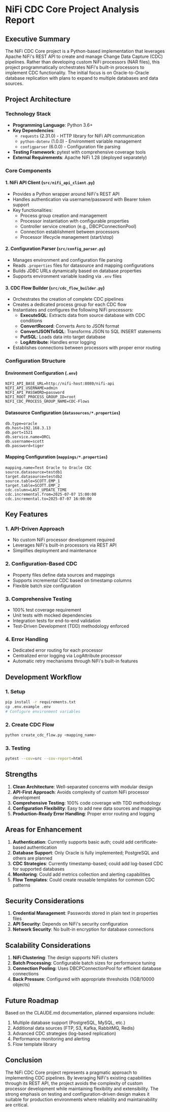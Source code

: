# NiFi CDC Core Project Analysis Report

## Executive Summary

The NiFi CDC Core project is a Python-based implementation that leverages Apache NiFi's REST API to create and manage Change Data Capture (CDC) pipelines. Rather than developing custom NiFi processors (NAR files), this project programmatically orchestrates NiFi's built-in processors to implement CDC functionality. The initial focus is on Oracle-to-Oracle database replication with plans to expand to multiple databases and data sources.

## Project Architecture

### Technology Stack
- **Programming Language**: Python 3.6+
- **Key Dependencies**:
  - `requests` (2.31.0) - HTTP library for NiFi API communication
  - `python-dotenv` (1.0.0) - Environment variable management
  - `configparser` (6.0.0) - Configuration file parsing
- **Testing Framework**: pytest with comprehensive coverage tools
- **External Requirements**: Apache NiFi 1.28 (deployed separately)

### Core Components

#### 1. NiFi API Client (`src/nifi_api_client.py`)
- Provides a Python wrapper around NiFi's REST API
- Handles authentication via username/password with Bearer token support
- Key functionalities:
  - Process group creation and management
  - Processor instantiation with configurable properties
  - Controller service creation (e.g., DBCPConnectionPool)
  - Connection establishment between processors
  - Processor lifecycle management (start/stop)

#### 2. Configuration Parser (`src/config_parser.py`)
- Manages environment and configuration file parsing
- Reads `.properties` files for datasource and mapping configurations
- Builds JDBC URLs dynamically based on database properties
- Supports environment variable loading via `.env` files

#### 3. CDC Flow Builder (`src/cdc_flow_builder.py`)
- Orchestrates the creation of complete CDC pipelines
- Creates a dedicated process group for each CDC flow
- Instantiates and configures the following NiFi processors:
  - **ExecuteSQL**: Extracts data from source database with CDC conditions
  - **ConvertRecord**: Converts Avro to JSON format
  - **ConvertJSONToSQL**: Transforms JSON to SQL INSERT statements
  - **PutSQL**: Loads data into target database
  - **LogAttribute**: Handles error logging
- Establishes connections between processors with proper error routing

### Configuration Structure

#### Environment Configuration (`.env`)
```
NIFI_API_BASE_URL=http://nifi-host:8080/nifi-api
NIFI_API_USERNAME=admin
NIFI_API_PASSWORD=password
NIFI_ROOT_PROCESS_GROUP_ID=root
NIFI_CDC_PROCESS_GROUP_NAME=CDC-Flows
```

#### Datasource Configuration (`datasources/*.properties`)
```properties
db.type=oracle
db.host=192.168.3.13
db.port=1521
db.service.name=ORCL
db.username=scott
db.password=tiger
```

#### Mapping Configuration (`mappings/*.properties`)
```properties
mapping.name=Test Oracle to Oracle CDC
source.datasource=testdb1
target.datasource=testdb2
source.table=SCOTT.EMP_1
target.table=SCOTT.EMP_2
cdc.column=LAST_UPDATE_TIME
cdc.incremental.from=2025-07-07 15:00:00
cdc.incremental.to=2025-07-07 16:00:00
```

## Key Features

### 1. API-Driven Approach
- No custom NiFi processor development required
- Leverages NiFi's built-in processors via REST API
- Simplifies deployment and maintenance

### 2. Configuration-Based CDC
- Property files define data sources and mappings
- Supports incremental CDC based on timestamp columns
- Flexible batch size configuration

### 3. Comprehensive Testing
- 100% test coverage requirement
- Unit tests with mocked dependencies
- Integration tests for end-to-end validation
- Test-Driven Development (TDD) methodology enforced

### 4. Error Handling
- Dedicated error routing for each processor
- Centralized error logging via LogAttribute processor
- Automatic retry mechanisms through NiFi's built-in features

## Development Workflow

### 1. Setup
```bash
pip install -r requirements.txt
cp .env.example .env
# Configure environment variables
```

### 2. Create CDC Flow
```bash
python create_cdc_flow.py <mapping_name>
```

### 3. Testing
```bash
pytest --cov=src --cov-report=html
```

## Strengths

1. **Clean Architecture**: Well-separated concerns with modular design
2. **API-First Approach**: Avoids complexity of custom NiFi processor development
3. **Comprehensive Testing**: 100% code coverage with TDD methodology
4. **Configuration Flexibility**: Easy to add new data sources and mappings
5. **Production-Ready Error Handling**: Proper error routing and logging

## Areas for Enhancement

1. **Authentication**: Currently supports basic auth; could add certificate-based authentication
2. **Database Support**: Only Oracle is fully implemented; PostgreSQL and others are planned
3. **CDC Strategies**: Currently timestamp-based; could add log-based CDC for supported databases
4. **Monitoring**: Could add metrics collection and alerting capabilities
5. **Flow Templates**: Could create reusable templates for common CDC patterns

## Security Considerations

1. **Credential Management**: Passwords stored in plain text in properties files
2. **API Security**: Depends on NiFi's security configuration
3. **Network Security**: No built-in encryption for database connections

## Scalability Considerations

1. **NiFi Clustering**: The design supports NiFi clusters
2. **Batch Processing**: Configurable batch sizes for performance tuning
3. **Connection Pooling**: Uses DBCPConnectionPool for efficient database connections
4. **Back Pressure**: Configured with appropriate thresholds (1GB/10000 objects)

## Future Roadmap

Based on the CLAUDE.md documentation, planned expansions include:
1. Multiple database support (PostgreSQL, MySQL, etc.)
2. Additional data sources (FTP, S3, Kafka, RabbitMQ, Redis)
3. Advanced CDC strategies (log-based replication)
4. Performance monitoring and alerting
5. Flow template library

## Conclusion

The NiFi CDC Core project represents a pragmatic approach to implementing CDC pipelines. By leveraging NiFi's existing capabilities through its REST API, the project avoids the complexity of custom processor development while maintaining flexibility and extensibility. The strong emphasis on testing and configuration-driven design makes it suitable for production environments where reliability and maintainability are critical.